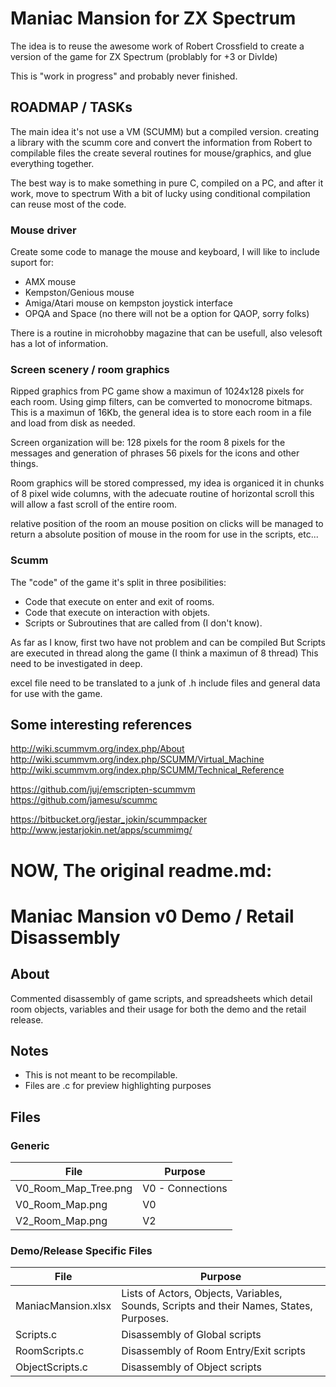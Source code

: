 # Maniac Mansion for ZX Spectrum

The idea is to reuse the awesome work of Robert Crossfield to create a version of the game for ZX Spectrum (problably for +3 or DivIde)

This is "work in progress" and probably never finished.

## ROADMAP / TASKs

The main idea it's not use a VM (SCUMM) but a compiled version.
creating a library with the scumm core and convert the information from Robert to compilable files
the create several routines for mouse/graphics, and glue everything together.

The best way is to make something in pure C, compiled on a PC, and after it work, move to spectrum
With a bit of lucky using conditional compilation can reuse most of the code.

### Mouse driver
Create some code to manage the mouse and keyboard, I will like to include suport for:
- AMX mouse
- Kempston/Genious mouse
- Amiga/Atari mouse on kempston joystick interface
- OPQA and Space (no there will not be a option for QAOP, sorry folks)

There is a routine in microhobby magazine that can be usefull, also velesoft has a lot of information.

### Screen scenery / room graphics

Ripped graphics from PC game show a maximun of 1024x128 pixels for each room.
Using gimp filters, can be comverted to monocrome bitmaps.
This is a maximun of 16Kb, the general idea is to store each room in a file and load from disk as needed.


Screen organization will be:
128 pixels for the room
8 pixels for the messages and generation of phrases
56 pixels for the icons and other things. 

Room graphics will be stored compressed, my idea is organiced it in chunks of 8 pixel wide columns, with the adecuate routine of horizontal scroll this will allow a fast scroll of the entire room.

relative position of the room an mouse position on clicks will be managed to return a absolute position of mouse in the room for use in the scripts, etc...

### Scumm

The "code" of the game it's split in three posibilities:
- Code that execute on enter and exit of rooms.
- Code that execute on interaction with objets.
- Scripts or Subroutines that are called from (I don't know).

As far as I know, first two have not problem and can be compiled
But Scripts are executed in thread along the game (I think a maximun of 8 thread)
This need to be investigated in deep. 

excel file need to be translated to a junk of .h include files and general data for use with the game.


## Some interesting references
http://wiki.scummvm.org/index.php/About
http://wiki.scummvm.org/index.php/SCUMM/Virtual_Machine
http://wiki.scummvm.org/index.php/SCUMM/Technical_Reference

https://github.com/juj/emscripten-scummvm
https://github.com/jamesu/scummc

https://bitbucket.org/jestar_jokin/scummpacker
http://www.jestarjokin.net/apps/scummimg/



# NOW, The original readme.md:

# Maniac Mansion v0 Demo / Retail Disassembly
## About

Commented disassembly of game scripts, and spreadsheets which detail room objects, variables and their usage for both the demo and the retail release.


## Notes

* This is not meant to be recompilable.
* Files are .c for preview highlighting purposes

## Files

### Generic

File | Purpose
---- | -------
V0_Room_Map_Tree.png | V0 - Connections
V0_Room_Map.png | V0
V2_Room_Map.png | V2


### Demo/Release Specific Files

File | Purpose
---- | -------
ManiacMansion.xlsx | Lists of Actors, Objects, Variables, Sounds, Scripts and their Names, States, Purposes.
Scripts.c | Disassembly of Global scripts
RoomScripts.c | Disassembly of Room Entry/Exit scripts
ObjectScripts.c | Disassembly of Object scripts
